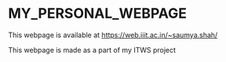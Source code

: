 # MY_PERSONAL_WEBPAGE
This webpage is available at https://web.iiit.ac.in/~saumya.shah/

This webpage is made as a part of my ITWS project
